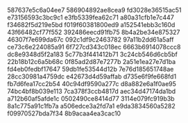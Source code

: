 587637e5c6a04ee7
586904892ae8cea9
fd3028e36515ac51
e73156593c3bc9c1
e3fb5339fea62c71
a80a31cfb1e7c447
f34682f5d219e5bd
f019f60381800ed9
a152541ebb3c160d
43f66482cf77f552
392486eecd91fb75
8b4a2be34e875327
46307f7e699da67c
092c1df9c2463782
97a11b2dd61a5aff
ce73c6e224085a91
6f727cd343c018ec
6663b6914078ccc8
dc8e9348d5f2a183
5c77b3f441412b71
3c24cb546d6cb5bf
22b18b12c6a5b68c
0f85ad2d87e7277b
2a51e1ea27e7d1ba
fd4eb0fedbf17647
59db1fe53544d12b
7e76d185651748ae
28cc30981a4759dc
e42673d4d59affab
d735e6f9fe668fd1
fb7d6fea17cc2b54
40c94df9590a277c
d8a882e6a1f0ae95
74bc4bf8b039e113
7ca378f3ccb4817d
aec34d47174da1bd
a712b60af5afde1c
0502490ce8414d77
3114e079fc919b3b
8a1c775a91c1fb7a
a506edce3a2fd7a1
e9da3834560a5282
f09970527bda7f34
8b9acaa4ea3cac10
